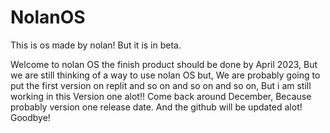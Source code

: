 # NolanOS
This is os made by nolan! But it is in beta.


Welcome to nolan OS the finish product should be done by April 2023,
But we are still thinking of a way to use nolan OS but, We are probably going to put the first version on replit and so on and so on and so on,
But i am still working in this Version one alot!! Come back around December, Because probably version one release date. And the github will be updated 
alot! Goodbye!
